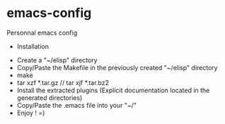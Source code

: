 emacs-config
============

Personnal emacs config

* Installation

- Create a "~/elisp" directory
- Copy/Paste the Makefile in the previously created "~/elisp" directory
- make
- tar xzf *.tar.gz // tar xjf *.tar.bz2
- Install the extracted plugins (Explicit documentation located in the generated directories)
- Copy/Paste the .emacs file into your "~/"
- Enjoy ! =)